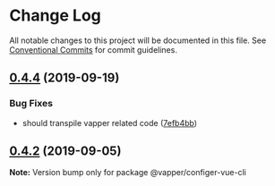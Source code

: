 # Change Log

All notable changes to this project will be documented in this file.
See [Conventional Commits](https://conventionalcommits.org) for commit guidelines.

## [0.4.4](https://github.com/vue-contrib/homo/compare/@vapper/configer-vue-cli@0.4.3...@vapper/configer-vue-cli@0.4.4) (2019-09-19)


### Bug Fixes

* should transpile vapper related code ([7efb4bb](https://github.com/vue-contrib/homo/commit/7efb4bb))





## [0.4.2](https://github.com/vue-contrib/homo/compare/@vapper/configer-vue-cli@0.4.1...@vapper/configer-vue-cli@0.4.2) (2019-09-05)

**Note:** Version bump only for package @vapper/configer-vue-cli
